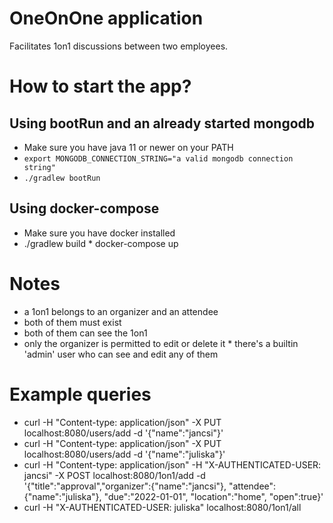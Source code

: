 # OneOnOne application

Facilitates 1on1 discussions between two employees.

# How to start the app?

## Using bootRun and an already started mongodb

* Make sure you have java 11 or newer on your PATH
* `export MONGODB_CONNECTION_STRING="a valid mongodb connection string"`
* `./gradlew bootRun`

## Using docker-compose

* Make sure you have docker installed
* ./gradlew build
* docker-compose up

# Notes

* a 1on1 belongs to an organizer and an attendee
* both of them must exist
* both of them can see the 1on1
* only the organizer is permitted to edit or delete it
* there's a builtin 'admin' user who can see and edit any of them

# Example queries

* curl -H "Content-type: application/json" -X PUT localhost:8080/users/add -d '{"name":"jancsi"}'
* curl -H "Content-type: application/json" -X PUT localhost:8080/users/add -d '{"name":"juliska"}'
* curl -H "Content-type: application/json" -H "X-AUTHENTICATED-USER: jancsi"  -X POST localhost:8080/1on1/add -d '{"title":"approval","organizer":{"name":"jancsi"}, "attendee":{"name":"juliska"}, "due":"2022-01-01", "location":"home", "open":true}'
* curl -H "X-AUTHENTICATED-USER: juliska" localhost:8080/1on1/all

